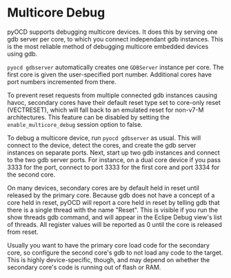 Multicore Debug
===============

pyOCD supports debugging multicore devices. It does this by serving one gdb server per core, to which
you connect independant gdb instances. This is the most reliable method of debugging multicore
embedded devices using gdb.

`pyocd gdbserver` automatically creates one `GDBServer` instance per core. The first core is given the
user-specified port number. Additional cores have port numbers incremented from there.

To prevent reset requests from multiple connected gdb instances causing havoc, secondary cores have
their default reset type set to core-only reset (VECTRESET), which will fall back to an emulated
reset for non-v7-M architectures. This feature can be disabled by setting the
`enable_multicore_debug` session option to false.

To debug a multicore device, run `pyocd gdbserver` as usual. This will connect to the device, detect
the cores, and create the gdb server instances on separate ports. Next, start up two gdb instances
and connect to the two gdb server ports. For instance, on a dual core device if you pass 3333 for
the port, connect to port 3333 for the first core and port 3334 for the second core.

On many devices, secondary cores are by default held in reset until released by the primary core.
Because gdb does not have a concept of a core held in reset, pyOCD will report a core held in reset
by telling gdb that there is a single thread with the name "Reset". This is visible if you run the
show threads gdb command, and will appear in the Eclipe Debug view's list of threads. All register
values will be reported as 0 until the core is released from reset.

Usually you want to have the primary core load code for the secondary core, so configure the second
core's gdb to not load any code to the target. This is highly device-specific, though, and may
depend on whether the secondary core's code is running out of flash or RAM.

